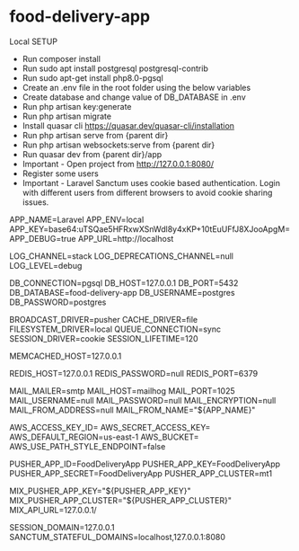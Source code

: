 # food-delivery-app

Local SETUP

-   Run composer install
-   Run sudo apt install postgresql postgresql-contrib
-   Run sudo apt-get install php8.0-pgsql
-   Create an .env file in the root folder using the below variables
-   Create database and change value of DB_DATABASE in .env
-   Run php artisan key:generate
-   Run php artisan migrate
-   Install quasar cli https://quasar.dev/quasar-cli/installation
-   Run php artisan serve from {parent dir}
-   Run php artisan websockets:serve from {parent dir}
-   Run quasar dev from {parent dir}/app
-   Important - Open project from http://127.0.0.1:8080/
-   Register some users
-   Important - Laravel Sanctum uses cookie based authentication. Login with different users from different browsers to avoid cookie sharing issues.

APP_NAME=Laravel
APP_ENV=local
APP_KEY=base64:uTSQae5HFRxwXSnWdl8y4xKP+10tEuUFfJ8XJooApgM=
APP_DEBUG=true
APP_URL=http://localhost

LOG_CHANNEL=stack
LOG_DEPRECATIONS_CHANNEL=null
LOG_LEVEL=debug

DB_CONNECTION=pgsql
DB_HOST=127.0.0.1
DB_PORT=5432
DB_DATABASE=food-delivery-app
DB_USERNAME=postgres
DB_PASSWORD=postgres

BROADCAST_DRIVER=pusher
CACHE_DRIVER=file
FILESYSTEM_DRIVER=local
QUEUE_CONNECTION=sync
SESSION_DRIVER=cookie
SESSION_LIFETIME=120

MEMCACHED_HOST=127.0.0.1

REDIS_HOST=127.0.0.1
REDIS_PASSWORD=null
REDIS_PORT=6379

MAIL_MAILER=smtp
MAIL_HOST=mailhog
MAIL_PORT=1025
MAIL_USERNAME=null
MAIL_PASSWORD=null
MAIL_ENCRYPTION=null
MAIL_FROM_ADDRESS=null
MAIL_FROM_NAME="${APP_NAME}"

AWS_ACCESS_KEY_ID=
AWS_SECRET_ACCESS_KEY=
AWS_DEFAULT_REGION=us-east-1
AWS_BUCKET=
AWS_USE_PATH_STYLE_ENDPOINT=false

PUSHER_APP_ID=FoodDeliveryApp
PUSHER_APP_KEY=FoodDeliveryApp
PUSHER_APP_SECRET=FoodDeliveryApp
PUSHER_APP_CLUSTER=mt1

MIX_PUSHER_APP_KEY="${PUSHER_APP_KEY}"
MIX_PUSHER_APP_CLUSTER="${PUSHER_APP_CLUSTER}"
MIX_API_URL=127.0.0.1/

SESSION_DOMAIN=127.0.0.1
SANCTUM_STATEFUL_DOMAINS=localhost,127.0.0.1:8080
